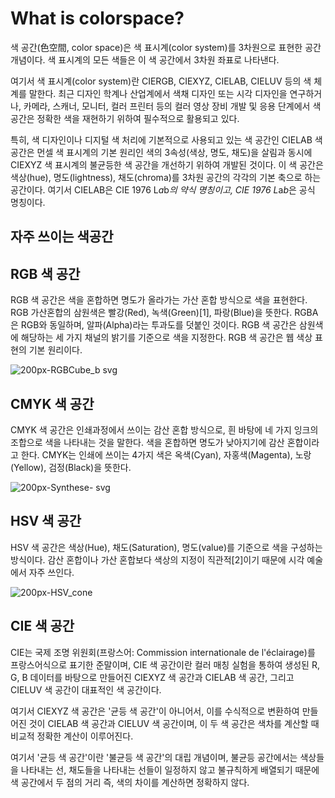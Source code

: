 What is colorspace?
=====================
색 공간(色空間, color space)은 색 표시계(color system)를 3차원으로 표현한 공간 개념이다. 색 표시계의 모든 색들은 이 색 공간에서 3차원 좌표로 나타낸다.

여기서 색 표시계(color system)란 CIERGB, CIEXYZ, CIELAB, CIELUV 등의 색 체계를 말한다. 최근 디자인 학계나 산업계에서 색채 디자인 또는 시각 디자인을 연구하거나, 카메라, 스캐너, 모니터, 컬러 프린터 등의 컬러 영상 장비 개발 및 응용 단계에서 색 공간은 정확한 색을 재현하기 위하여 필수적으로 활용되고 있다.

특히, 색 디자인이나 디지털 색 처리에 기본적으로 사용되고 있는 색 공간인 CIELAB 색 공간은 먼셀 색 표시계의 기본 원리인 색의 3속성(색상, 명도, 채도)을 살림과 동시에 CIEXYZ 색 표시계의 불균등한 색 공간을 개선하기 위하여 개발된 것이다. 이 색 공간은 색상(hue), 명도(lightness), 채도(chroma)를 3차원 공간의 각각의 기본 축으로 하는 공간이다. 여기서 CIELAB은 CIE 1976 L*a*b*의 약식 명칭이고, CIE 1976 L*a*b*은 공식 명칭이다.

자주 쓰이는 색공간
------------------
RGB 색 공간
-----------
RGB 색 공간은 색을 혼합하면 명도가 올라가는 가산 혼합 방식으로 색을 표현한다. RGB 가산혼합의 삼원색은 빨강(Red), 녹색(Green)[1], 파랑(Blue)을 뜻한다. RGBA은 RGB와 동일하며, 알파(Alpha)라는 투과도를 덧붙인 것이다. RGB 색 공간은 삼원색에 해당하는 세 가지 채널의 밝기를 기준으로 색을 지정한다. RGB 색 공간은 웹 색상 표현의 기본 원리이다.

![200px-RGBCube_b svg](https://user-images.githubusercontent.com/71237760/94346104-67e9bb00-0065-11eb-89e5-e2781d7a9ec6.png)

CMYK 색 공간
------------
CMYK 색 공간은 인쇄과정에서 쓰이는 감산 혼합 방식으로, 흰 바탕에 네 가지 잉크의 조합으로 색을 나타내는 것을 말한다. 색을 혼합하면 명도가 낮아지기에 감산 혼합이라고 한다. CMYK는 인쇄에 쓰이는 4가지 색은 옥색(Cyan), 자홍색(Magenta), 노랑(Yellow), 검정(Black)을 뜻한다.

![200px-Synthese- svg](https://user-images.githubusercontent.com/71237760/94346119-8780e380-0065-11eb-86be-fc8dc85c8400.png)

HSV 색 공간
---------------
HSV 색 공간은 색상(Hue), 채도(Saturation), 명도(value)를 기준으로 색을 구성하는 방식이다. 감산 혼합이나 가산 혼합보다 색상의 지정이 직관적[2]이기 때문에 시각 예술에서 자주 쓰인다.

![200px-HSV_cone](https://user-images.githubusercontent.com/71237760/94346144-ae3f1a00-0065-11eb-931e-5619bd1c7d7c.jpg)

CIE 색 공간
--------------
CIE는 국제 조명 위원회(프랑스어: Commission internationale de l'éclairage)를 프랑스어식으로 표기한 준말이며, CIE 색 공간이란 컬러 매칭 실험을 통하여 생성된 R, G, B 데이터를 바탕으로 만들어진 CIEXYZ 색 공간과 CIELAB 색 공간, 그리고 CIELUV 색 공간이 대표적인 색 공간이다.

여기서 CIEXYZ 색 공간은 '균등 색 공간'이 아니어서, 이를 수식적으로 변환하여 만들어진 것이 CIELAB 색 공간과 CIELUV 색 공간이며, 이 두 색 공간은 색차를 계산할 때 비교적 정확한 계산이 이루어진다.

여기서 '균등 색 공간'이란 '불균등 색 공간'의 대립 개념이며, 불균등 공간에서는 색상들을 나타내는 선, 채도들을 나타내는 선들이 일정하지 않고 불규칙하게 배열되기 때문에 색 공간에서 두 점의 거리 즉, 색의 차이를 계산하면 정확하지 않다.
